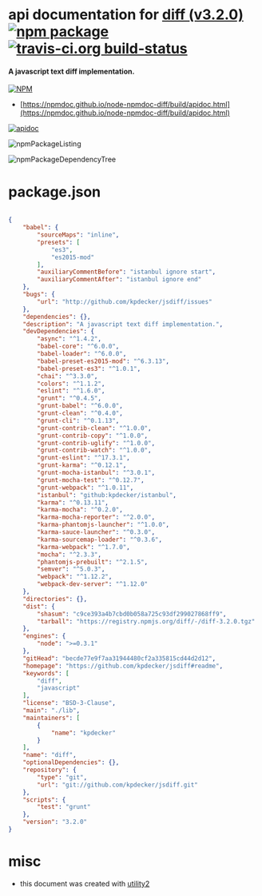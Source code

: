 # api documentation for  [diff (v3.2.0)](https://github.com/kpdecker/jsdiff#readme)  [![npm package](https://img.shields.io/npm/v/npmdoc-diff.svg?style=flat-square)](https://www.npmjs.org/package/npmdoc-diff) [![travis-ci.org build-status](https://api.travis-ci.org/npmdoc/node-npmdoc-diff.svg)](https://travis-ci.org/npmdoc/node-npmdoc-diff)
#### A javascript text diff implementation.

[![NPM](https://nodei.co/npm/diff.png?downloads=true&downloadRank=true&stars=true)](https://www.npmjs.com/package/diff)

- [https://npmdoc.github.io/node-npmdoc-diff/build/apidoc.html](https://npmdoc.github.io/node-npmdoc-diff/build/apidoc.html)

[![apidoc](https://npmdoc.github.io/node-npmdoc-diff/build/screenCapture.buildCi.browser.%252Ftmp%252Fbuild%252Fapidoc.html.png)](https://npmdoc.github.io/node-npmdoc-diff/build/apidoc.html)

![npmPackageListing](https://npmdoc.github.io/node-npmdoc-diff/build/screenCapture.npmPackageListing.svg)

![npmPackageDependencyTree](https://npmdoc.github.io/node-npmdoc-diff/build/screenCapture.npmPackageDependencyTree.svg)



# package.json

```json

{
    "babel": {
        "sourceMaps": "inline",
        "presets": [
            "es3",
            "es2015-mod"
        ],
        "auxiliaryCommentBefore": "istanbul ignore start",
        "auxiliaryCommentAfter": "istanbul ignore end"
    },
    "bugs": {
        "url": "http://github.com/kpdecker/jsdiff/issues"
    },
    "dependencies": {},
    "description": "A javascript text diff implementation.",
    "devDependencies": {
        "async": "^1.4.2",
        "babel-core": "^6.0.0",
        "babel-loader": "^6.0.0",
        "babel-preset-es2015-mod": "^6.3.13",
        "babel-preset-es3": "^1.0.1",
        "chai": "^3.3.0",
        "colors": "^1.1.2",
        "eslint": "^1.6.0",
        "grunt": "^0.4.5",
        "grunt-babel": "^6.0.0",
        "grunt-clean": "^0.4.0",
        "grunt-cli": "^0.1.13",
        "grunt-contrib-clean": "^1.0.0",
        "grunt-contrib-copy": "^1.0.0",
        "grunt-contrib-uglify": "^1.0.0",
        "grunt-contrib-watch": "^1.0.0",
        "grunt-eslint": "^17.3.1",
        "grunt-karma": "^0.12.1",
        "grunt-mocha-istanbul": "^3.0.1",
        "grunt-mocha-test": "^0.12.7",
        "grunt-webpack": "^1.0.11",
        "istanbul": "github:kpdecker/istanbul",
        "karma": "^0.13.11",
        "karma-mocha": "^0.2.0",
        "karma-mocha-reporter": "^2.0.0",
        "karma-phantomjs-launcher": "^1.0.0",
        "karma-sauce-launcher": "^0.3.0",
        "karma-sourcemap-loader": "^0.3.6",
        "karma-webpack": "^1.7.0",
        "mocha": "^2.3.3",
        "phantomjs-prebuilt": "^2.1.5",
        "semver": "^5.0.3",
        "webpack": "^1.12.2",
        "webpack-dev-server": "^1.12.0"
    },
    "directories": {},
    "dist": {
        "shasum": "c9ce393a4b7cbd0b058a725c93df299027868ff9",
        "tarball": "https://registry.npmjs.org/diff/-/diff-3.2.0.tgz"
    },
    "engines": {
        "node": ">=0.3.1"
    },
    "gitHead": "becde77e9f7aa31944480cf2a335815cd44d2d12",
    "homepage": "https://github.com/kpdecker/jsdiff#readme",
    "keywords": [
        "diff",
        "javascript"
    ],
    "license": "BSD-3-Clause",
    "main": "./lib",
    "maintainers": [
        {
            "name": "kpdecker"
        }
    ],
    "name": "diff",
    "optionalDependencies": {},
    "repository": {
        "type": "git",
        "url": "git://github.com/kpdecker/jsdiff.git"
    },
    "scripts": {
        "test": "grunt"
    },
    "version": "3.2.0"
}
```



# misc
- this document was created with [utility2](https://github.com/kaizhu256/node-utility2)
